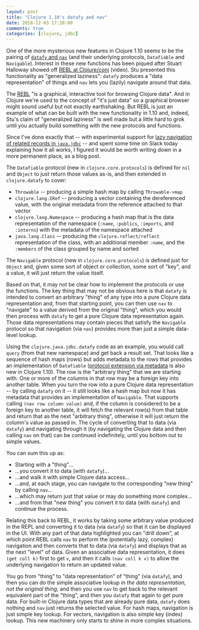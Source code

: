 ```yaml
---
layout: post
title: "Clojure 1.10's datafy and nav"
date: 2018-12-03 17:20:00
comments: true
categories: [clojure, jdbc]
---
```

One of the more mysterious new features in Clojure 1.10 seems to be the pairing of [`datafy` and `nav`](https://github.com/clojure/clojure/blob/master/changes.md#26-datafy-and-nav) (and their underlying protocols, `Datafiable` and `Navigable`). Interest in these new functions has been piqued after Stuart Halloway showed off [REBL at Clojure/conj](https://www.youtube.com/watch?v=c52QhiXsmyI&list=PLZdCLR02grLpMkEBXT22FTaJYxB92i3V3&index=3) (video). Stu presented this functionality as "generalized laziness": `datafy` produces a "data representation" of things and `nav` lets you (lazily) navigate around that data.<!-- more -->

The [REBL](http://rebl.cognitect.com/) "is a graphical, interactive tool for browsing Clojure data". And in Clojure we're used to the concept of "it's just data" so a graphical browser might sound useful but not exactly earthshaking. But REBL is just an example of what can be built with the new functionality in 1.10 and, indeed, Stu's claim of "generalized laziness" is well made but a little hard to grok until you actually build something with the new protocols and functions.

Since I've done exactly that -- with experimental support for [lazy navigation of related records in `java.jdbc`](https://github.com/clojure/java.jdbc/blob/master/src/main/clojure/clojure/java/jdbc/datafy.clj) -- and spent some time on Slack today explaining how it all works, I figured it would be worth writing down in a more permanent place, as a blog post.

The `Datafiable` protocol (new in `clojure.core.protocols`) is defined for `nil` and `Object` to just return those values as-is, and then extended in `clojure.datafy` to cover:

* `Throwable` -- producing a simple hash map by calling `Throwable->map`
* `clojure.lang.IRef` -- producing a vector containing the dereferenced value, with the original metadata from the reference attached to that vector
* `clojure.lang.Namespace` -- producing a hash map that is the data representation of the namespace (`:name`, `:publics`, `:imports`, and `:interns`) with the metadata of the namespace attached
* `java.lang.Class` -- producing the `clojure.reflect/reflect` representation of the class, with an additional member `:name`, and the `:members` of the class grouped by name and sorted

The `Navigable` protocol (new in `clojure.core.protocols`) is defined just for `Object` and, given some sort of object or collection, some sort of "key", and a value, it will just return the value itself.

Based on that, it may not be clear how to implement the protocols or use the functions. The key thing that may not be obvious here is that `datafy` is intended to convert an arbitrary "thing" of any type into a pure Clojure data representation and, from that starting point, you can then use `nav` to "navigate" to a value derived from the original "thing", which you would then process with `datafy` to get a pure Clojure data representation again. Those data representations may contain pieces that satisfy the `Navigable` protocol so that navigation (via `nav`) provides more than just a simple data-level lookup.

Using the `clojure.java.jdbc.datafy` code as an example, you would call `query` (from that new namespace) and get back a result set. That looks like a sequence of hash maps (rows) but adds metadata to the rows that provides an implementation of `Datafiable` ([protocol extension via metadata](https://github.com/clojure/clojure/blob/master/changes.md#22-protocol-extension-by-metadata) is also new in Clojure 1.10). The row is the "arbitrary thing" that we are starting with. One or more of the columns in that row may be a foreign key into another table. When you turn the row into a pure Clojure data representation -- by calling `datafy` on it -- it still looks like a hash map but now it has metadata that provides an implementation of `Navigable`. That supports calling `(nav row column value)` and, if the column is considered to be a foreign key to another table, it will fetch the relevant row(s) from that table and return that as the next "arbitrary thing", otherwise it will just return the column's value as passed in. The cycle of converting that to data (via `datafy`) and navigating through it (by navigating the Clojure data and then calling `nav` on that) can be continued indefinitely, until you bottom out to simple values.

You can sum this up as:

* Starting with a "thing"...
* ...you convert it to data (with `datafy`)...
* ...and walk it with simple Clojure data access...
* ...and, at each stage, you can navigate to the corresponding "new thing" by calling `nav`...
* ...which may return just that value or may do something more complex...
* ...and from that "new thing" you convert it to data (with `datafy`) and continue the process.

Relating this back to REBL, it works by taking some arbitrary value produced in the REPL and converting it to data (via `datafy`) so that it can be displayed in the UI. With any part of that data highlighted you can "drill down", at which point REBL calls `nav` to perform the (potentially lazy, complex) navigation and then converts that to data (via `datafy`) and displays that as the next "level" of data. Given an associative data representation, it does `(get coll k)` first to get `v`, and then it calls `(nav coll k v)` to allow the underlying navigation to return an updated value.

You go from "thing" to "data representation" of "thing" (via `datafy`), and then you can do the simple associative lookup _in the data representation, not the original thing_, and then you use `nav` to get back to the relevant equivalent part of the "thing", and then you `datafy` that again to get pure data. For built-in Clojure data types that are already pure data, `datafy` does nothing and `nav` just returns the selected value. For hash maps, navigation is just simple key lookup. For vectors, navigation is also simple key (index) lookup. This new machinery only starts to shine in more complex situations.
